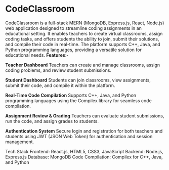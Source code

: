 # CodeClassroom
CodeClassroom is a full-stack MERN (MongoDB, Express.js, React, Node.js) web application designed to streamline coding assignments in an educational setting. It enables teachers to create virtual classrooms, assign coding tasks, and offers students the ability to join, submit their solutions, and compile their code in real-time. The platform supports C++, Java, and Python programming languages, providing a versatile solution for educational needs.
**Features**:-

**Teacher Dashboard**
Teachers can create and manage classrooms, assign coding problems, and review student submissions.

**Student Dashboard**
Students can join classrooms, view assignments, submit their code, and compile it within the platform.

**Real-Time Code Compilation**
Supports C++, Java, and Python programming languages using the Compilex library for seamless code compilation.

**Assignment Review & Grading**
Teachers can evaluate student submissions, run the code, and assign grades to students.

**Authentication System**
Secure login and registration for both teachers and students using JWT (JSON Web Token) for authentication and session management.

Tech Stack
Frontend: React.js, HTML5, CSS3, JavaScript
Backend: Node.js, Express.js
Database: MongoDB
Code Compilation: Compilex for C++, Java, and Python
